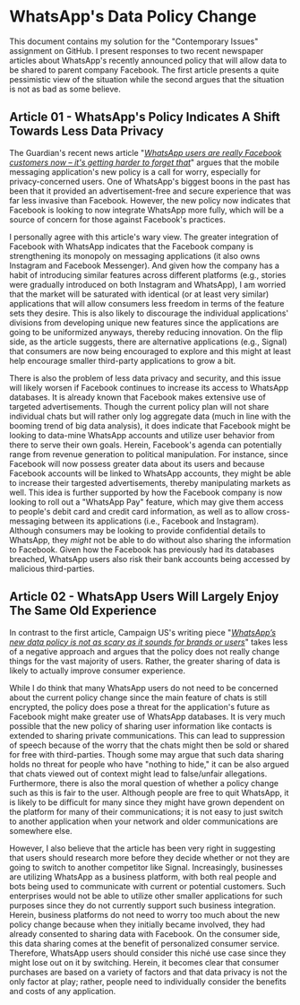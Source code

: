 # WhatsApp's Data Policy Change
This document contains my solution for the "Contemporary Issues" assignment on GitHub. I present responses to two recent newspaper articles about WhatsApp's recently announced policy that will allow data to be shared to parent company Facebook. The first article presents a quite pessimistic view of the situation while the second argues that the situation is not as bad as some believe.

## Article 01 - WhatsApp's Policy Indicates A Shift Towards Less Data Privacy
The Guardian's recent news article "[_*WhatsApp users are really Facebook customers now – it's getting harder to forget that*_](https://www.theguardian.com/commentisfree/2021/jan/11/whatsapp-facebook-app-privacy-policy)" argues that the mobile messaging application's new policy is a call for worry, especially for privacy-concerned users. One of WhatsApp's biggest boons in the past has been that it provided an advertisement-free and secure experience that was far less invasive than Facebook. However, the new policy now indicates that Facebook is looking to now integrate WhatsApp more fully, which will be a source of concern for those against Facebook's practices.

I personally agree with this article's wary view. The greater integration of Facebook with WhatsApp indicates that the Facebook company is strengthening its monopoly on messaging applications (it also owns Instagram and Facebook Messenger). And given how the company has a habit of introducing similar features across different platforms (e.g., stories were gradually introduced on both Instagram and WhatsApp), I am worried that the market will be saturated with identical (or at least very similar) applications that will allow consumers less freedom in terms of the feature sets they desire. This is also likely to discourage the individual applications' divisions from developing unique new features since the applications are going to be uniformized anyways, thereby reducing innovation. On the flip side, as the article suggests, there are alternative applications (e.g., Signal) that consumers are now being encouraged to explore and this might at least help encourage smaller third-party applications to grow a bit.

There is also the problem of less data privacy and security, and this issue will likely worsen if Facebook continues to increase its access to WhatsApp databases. It is already known that Facebook makes extensive use of targeted advertisements. Though the current policy plan will not share individual chats but will rather only log aggregate data (much in line with the booming trend of big data analysis), it does indicate that Facebook might be looking to data-mine WhatsApp accounts and utilize user behavior from there to serve their own goals. Herein, Facebook's agenda can potentially range from revenue generation to political manipulation. For instance, since Facebook will now possess greater data about its users and because Facebook accounts will be linked to WhatsApp accounts, they might be able to increase their targested advertisements, thereby manipulating markets as well. This idea is further supported by how the Facebook company is now looking to roll out a "WhatsApp Pay" feature, which may give them access to people's debit card and credit card information, as well as to allow cross-messaging between its applications (i.e., Facebook and Instagram). Although consumers may be looking to provide confidential details to WhatsApp, they _*might*_ not be able to do without also sharing the information to Facebook. Given how the Facebook has previously had its databases breached, WhatsApp users also risk their bank accounts being accessed by malicious third-parties.

## Article 02 - WhatsApp Users Will Largely Enjoy The Same Old Experience
In contrast to the first article, Campaign US's writing piece "[_*WhatsApp’s new data policy is not as scary as it sounds for brands or users*_](https://www.campaignlive.com/article/whatsapps-new-data-policy-not-scary-sounds-brands-users/1705677)" takes less of a negative approach and argues that the policy does not really change things for the vast majority of users. Rather, the greater sharing of data is likely to actually improve consumer experience.

While I do think that many WhatsApp users do not need to be concerned about the current policy change since the main feature of chats is still encrypted, the policy does pose a threat for the application's future as Facebook might make greater use of WhatsApp databases. It is very much possible that the new policy of sharing user information like contacts is extended to sharing private communications. This can lead to suppression of speech because of the worry that the chats might then be sold or shared for free with third-parties. Though some may argue that such data sharing holds no threat for people who have "nothing to hide," it can be also argued that chats viewed out of context might lead to false/unfair allegations. Furthermore, there is also the moral question of whether a policy change such as this is fair to the user. Although people are free to quit WhatsApp, it is likely to be difficult for many since they might have grown dependent on the platform for many of their communications; it is not easy to just switch to another application when your network and older communications are somewhere else.

However, I also believe that the article has been very right in suggesting that users should research more before they decide whether or not they are going to switch to another competitor like Signal. Increasingly, businesses are utilizing WhatsApp as a business platform, with both real people and bots being used to communicate with current or potential customers. Such enterprises would not be able to utilize other smaller applications for such purposes since they do not currently support such business integration. Herein, business platforms do not need to worry too much about the new policy change because when they initially became involved, they had already consented to sharing data with Facebook. On the consumer side, this data sharing comes at the benefit of personalized consumer service. Therefore, WhatsApp users should consider this niché use case since they might lose out on it by switching. Herein, it becomes clear that consumer purchases are based on a variety of factors and that data privacy is not the only factor at play; rather, people need to individually consider the benefits and costs of any application.